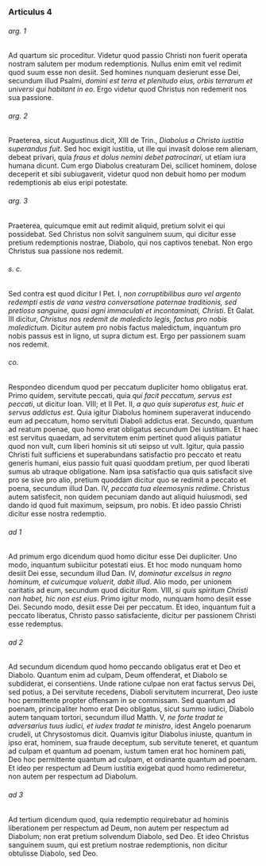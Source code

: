 ### Articulus 4

###### arg. 1
Ad quartum sic proceditur. Videtur quod passio Christi non fuerit operata nostram salutem per modum redemptionis. Nullus enim emit vel redimit quod suum esse non desiit. Sed homines nunquam desierunt esse Dei, secundum illud Psalmi, *domini est terra et plenitudo eius, orbis terrarum et universi qui habitant in eo*. Ergo videtur quod Christus non redemerit nos sua passione.

###### arg. 2
Praeterea, sicut Augustinus dicit, XIII de Trin., *Diabolus a Christo iustitia superandus fuit*. Sed hoc exigit iustitia, ut ille qui invasit dolose rem alienam, debeat privari, quia *fraus et dolus nemini debet patrocinari*, ut etiam iura humana dicunt. Cum ergo Diabolus creaturam Dei, scilicet hominem, dolose deceperit et sibi subiugaverit, videtur quod non debuit homo per modum redemptionis ab eius eripi potestate.

###### arg. 3
Praeterea, quicumque emit aut redimit aliquid, pretium solvit ei qui possidebat. Sed Christus non solvit sanguinem suum, qui dicitur esse pretium redemptionis nostrae, Diabolo, qui nos captivos tenebat. Non ergo Christus sua passione nos redemit.

###### s. c.
Sed contra est quod dicitur I Pet. I, *non corruptibilibus auro vel argento redempti estis de vana vestra conversatione paternae traditionis, sed pretioso sanguine, quasi agni immaculati et incontaminati, Christi*. Et Galat. III dicitur, *Christus nos redemit de maledicto legis, factus pro nobis maledictum*. Dicitur autem pro nobis factus maledictum, inquantum pro nobis passus est in ligno, ut supra dictum est. Ergo per passionem suam nos redemit.

###### co.
Respondeo dicendum quod per peccatum dupliciter homo obligatus erat. Primo quidem, servitute peccati, quia *qui facit peccatum, servus est peccati*, ut dicitur Ioan. VIII; et II Pet. II, *a quo quis superatus est, huic et servus addictus est*. Quia igitur Diabolus hominem superaverat inducendo eum ad peccatum, homo servituti Diaboli addictus erat. Secundo, quantum ad reatum poenae, quo homo erat obligatus secundum Dei iustitiam. Et haec est servitus quaedam, ad servitutem enim pertinet quod aliquis patiatur quod non vult, cum liberi hominis sit uti seipso ut vult. Igitur, quia passio Christi fuit sufficiens et superabundans satisfactio pro peccato et reatu generis humani, eius passio fuit quasi quoddam pretium, per quod liberati sumus ab utraque obligatione. Nam ipsa satisfactio qua quis satisfacit sive pro se sive pro alio, pretium quoddam dicitur quo se redimit a peccato et poena, secundum illud Dan. IV, *peccata tua eleemosynis redime*. Christus autem satisfecit, non quidem pecuniam dando aut aliquid huiusmodi, sed dando id quod fuit maximum, seipsum, pro nobis. Et ideo passio Christi dicitur esse nostra redemptio.

###### ad 1
Ad primum ergo dicendum quod homo dicitur esse Dei dupliciter. Uno modo, inquantum subiicitur potestati eius. Et hoc modo nunquam homo desiit Dei esse, secundum illud Dan. IV, *dominatur excelsus in regno hominum, et cuicumque voluerit, dabit illud*. Alio modo, per unionem caritatis ad eum, secundum quod dicitur Rom. VIII, *si quis spiritum Christi non habet, hic non est eius*. Primo igitur modo, nunquam homo desiit esse Dei. Secundo modo, desiit esse Dei per peccatum. Et ideo, inquantum fuit a peccato liberatus, Christo passo satisfaciente, dicitur per passionem Christi esse redemptus.

###### ad 2
Ad secundum dicendum quod homo peccando obligatus erat et Deo et Diabolo. Quantum enim ad culpam, Deum offenderat, et Diabolo se subdiderat, ei consentiens. Unde ratione culpae non erat factus servus Dei, sed potius, a Dei servitute recedens, Diaboli servitutem incurrerat, Deo iuste hoc permittente propter offensam in se commissam. Sed quantum ad poenam, principaliter homo erat Deo obligatus, sicut summo iudici, Diabolo autem tanquam tortori, secundum illud Matth. V, *ne forte tradat te adversarius tuus iudici, et iudex tradat te ministro*, idest Angelo poenarum crudeli, ut Chrysostomus dicit. Quamvis igitur Diabolus iniuste, quantum in ipso erat, hominem, sua fraude deceptum, sub servitute teneret, et quantum ad culpam et quantum ad poenam, iustum tamen erat hoc hominem pati, Deo hoc permittente quantum ad culpam, et ordinante quantum ad poenam. Et ideo per respectum ad Deum iustitia exigebat quod homo redimeretur, non autem per respectum ad Diabolum.

###### ad 3
Ad tertium dicendum quod, quia redemptio requirebatur ad hominis liberationem per respectum ad Deum, non autem per respectum ad Diabolum; non erat pretium solvendum Diabolo, sed Deo. Et ideo Christus sanguinem suum, qui est pretium nostrae redemptionis, non dicitur obtulisse Diabolo, sed Deo.

